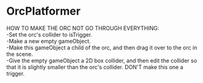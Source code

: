 # OrcPlatformer

HOW TO MAKE THE ORC NOT GO THROUGH EVERYTHING:<br>
-Set the orc's collider to isTrigger.<br>
-Make a new empty gameObject.<br>
-Make this gameObject a child of the orc, and then drag it over to the orc in the scene.<br>
-Give the empty gameObject a 2D box collider, and then edit the collider so that it is slightly smaller than the orc's collider. DON'T make this one a trigger.

